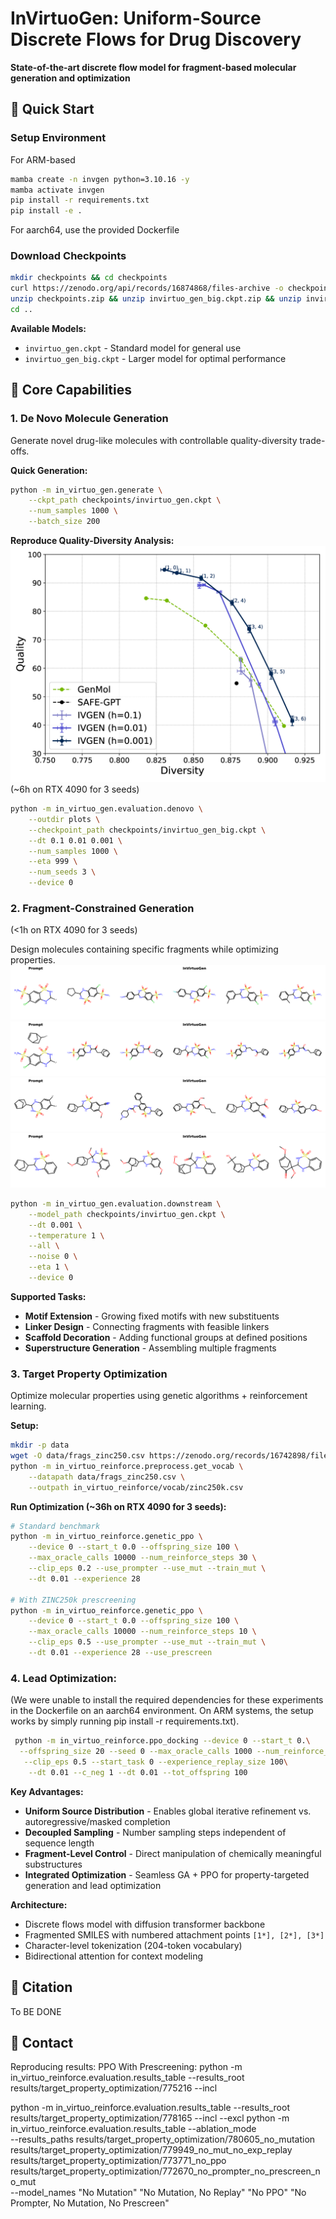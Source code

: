 # InVirtuoGen: Uniform-Source Discrete Flows for Drug Discovery

**State-of-the-art discrete flow model for fragment-based molecular generation and optimization**

## 🚀 Quick Start

### Setup Environment
For ARM-based
```bash
mamba create -n invgen python=3.10.16 -y
mamba activate invgen
pip install -r requirements.txt
pip install -e .
```
For aarch64, use the provided Dockerfile
### Download Checkpoints
```bash
mkdir checkpoints && cd checkpoints
curl https://zenodo.org/api/records/16874868/files-archive -o checkpoints.zip
unzip checkpoints.zip && unzip invirtuo_gen_big.ckpt.zip && unzip invirtuo_gen.ckpt.zip
cd ..
```

**Available Models:**
- `invirtuo_gen.ckpt` - Standard model for general use
- `invirtuo_gen_big.ckpt` - Larger model for optimal performance

## 🧪 Core Capabilities

### 1. De Novo Molecule Generation
Generate novel drug-like molecules with controllable quality-diversity trade-offs.

**Quick Generation:**
```bash
python -m in_virtuo_gen.generate \
    --ckpt_path checkpoints/invirtuo_gen.ckpt \
    --num_samples 1000 \
    --batch_size 200
```

**Reproduce Quality-Diversity Analysis:**
![Quality vs Diversity](plots/quality_vs_diversity.png)
(~6h on RTX 4090 for 3 seeds)
```bash
python -m in_virtuo_gen.evaluation.denovo \
    --outdir plots \
    --checkpoint_path checkpoints/invirtuo_gen_big.ckpt \
    --dt 0.1 0.01 0.001 \
    --num_samples 1000 \
    --eta 999 \
    --num_seeds 3 \
    --device 0
```

### 2. Fragment-Constrained Generation
(<1h on RTX 4090 for 3 seeds)

Design molecules containing specific fragments while optimizing properties.
![Motif Extension](plots/downstream/motif_samples.png)
![Linker Design](plots/downstream/linker_samples.png)
![Scaffold Decoration](plots/downstream/decoration_samples.png)
![Superstructure Generation](plots/downstream/superstructure_samples.png)
```bash
python -m in_virtuo_gen.evaluation.downstream \
    --model_path checkpoints/invirtuo_gen.ckpt \
    --dt 0.001 \
    --temperature 1 \
    --all \
    --noise 0 \
    --eta 1 \
    --device 0
```

**Supported Tasks:**
- **Motif Extension** - Growing fixed motifs with new substituents
- **Linker Design** - Connecting fragments with feasible linkers
- **Scaffold Decoration** - Adding functional groups at defined positions
- **Superstructure Generation** - Assembling multiple fragments

### 3. Target Property Optimization
Optimize molecular properties using genetic algorithms + reinforcement learning.

**Setup:**
```bash
mkdir -p data
wget -O data/frags_zinc250.csv https://zenodo.org/records/16742898/files/frags_zinc250.csv
python -m in_virtuo_reinforce.preprocess.get_vocab \
    --datapath data/frags_zinc250.csv \
    --outpath in_virtuo_reinforce/vocab/zinc250k.csv
```

**Run Optimization (~36h on RTX 4090 for 3 seeds):**
```bash
# Standard benchmark
python -m in_virtuo_reinforce.genetic_ppo \
    --device 0 --start_t 0.0 --offspring_size 100 \
    --max_oracle_calls 10000 --num_reinforce_steps 30 \
    --clip_eps 0.2 --use_prompter --use_mut --train_mut \
    --dt 0.01 --experience 28

# With ZINC250k prescreening
python -m in_virtuo_reinforce.genetic_ppo \
    --device 0 --start_t 0.0 --offspring_size 100 \
    --max_oracle_calls 10000 --num_reinforce_steps 10 \
    --clip_eps 0.5 --use_prompter --use_mut --train_mut \
    --dt 0.01 --experience 28 --use_prescreen
```

### 4. Lead Optimization:
(We were unable to install the required dependencies for these experiments in the Dockerfile on an aarch64 environment. On ARM systems, the setup works by simply running pip install -r requirements.txt).
```bash
 python -m in_virtuo_reinforce.ppo_docking --device 0 --start_t 0.\
  --offspring_size 20 --seed 0 --max_oracle_calls 1000 --num_reinforce_steps 50\
   --clip_eps 0.5 --start_task 0 --experience_replay_size 100\
    --dt 0.01 --c_neg 1 --dt 0.01 --tot_offspring 100
```




**Key Advantages:**
- **Uniform Source Distribution** - Enables global iterative refinement vs. autoregressive/masked completion
- **Decoupled Sampling** - Number sampling steps independent of sequence length
- **Fragment-Level Control** - Direct manipulation of chemically meaningful substructures
- **Integrated Optimization** - Seamless GA + PPO for property-targeted generation and lead optimization

**Architecture:**
- Discrete flows model with diffusion transformer backbone
- Fragmented SMILES with numbered attachment points `[1*], [2*], [3*]`
- Character-level tokenization (204-token vocabulary)
- Bidirectional attention for context modeling


## 📄 Citation

To BE DONE

## 📧 Contact


Reproducing results:
 PPO With Prescreening:
 python -m in_virtuo_reinforce.evaluation.results_table --results_root results/target_property_optimization/775216 --incl

 python -m in_virtuo_reinforce.evaluation.results_table --results_root results/target_property_optimization/778165  --incl --excl
python  -m in_virtuo_reinforce.evaluation.results_table --ablation_mode \
  --results_paths results/target_property_optimization/780605_no_mutation results/target_property_optimization/779949_no_mut_no_exp_replay results/target_property_optimization/773771_no_ppo results/target_property_optimization/772670_no_prompter_no_prescreen_no_mut  \
  --model_names "No Mutation" "No Mutation, No Replay" "No PPO" "No Prompter, No Mutation, No Prescreen"